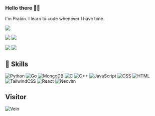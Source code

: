 ### Hello there 👋🏻

I'm Prabin. I learn to code whenever I have time.

<!---
<p><img
 align="left" 
src="https://github-readme-stats.vercel.app/api/top-langs/?username=prabinb19&langs_count=12&layout=donut"
 alt="prabinb19" /></p> */
-->
<!--
<p>&nbsp;<img 
align="center" 
src="https://github-readme-stats.vercel.app/api?username=prabinb19&show_icons=true&locale=en"
 alt="prabinb19" /></p>
 -->
<!--<p
 align="left"> <a 
href="https://github.com/ryo-ma/github-profile-trophy"><img 
src="https://github-profile-trophy.vercel.app/?username=prabinb19" 
alt="prabinb19" /></a> </p>
-->

![](http://github-profile-summary-cards.vercel.app/api/cards/profile-details?username=prabinb19&theme=dracula)

![](http://github-profile-summary-cards.vercel.app/api/cards/repos-per-language?username=prabinb19&theme=dracula&exclude=jupyter%20Notebook)
![](http://github-profile-summary-cards.vercel.app/api/cards/most-commit-language?username=prabinb19&theme=dracula&exclude=Jupyter%20Notebook)

![](http://github-profile-summary-cards.vercel.app/api/cards/stats?username=prabinb19&theme=dracula)
![](http://github-profile-summary-cards.vercel.app/api/cards/productive-time?username=prabinb19&theme=dracula&utcOffset=-6)

## 💼 Skills

![Python](https://img.shields.io/badge/python-3670A0?style=for-the-badge&logo=python&logoColor=ffdd54)
![Go](https://img.shields.io/badge/go-%2300ADD8.svg?style=for-the-badge&logo=go&logoColor=white)
![MongoDB](https://img.shields.io/badge/MongoDB-%234ea94b.svg?style=for-the-badge&logo=mongodb&logoColor=white)
![C](https://img.shields.io/badge/-C-A8B9CC?style=for-the-badge&logo=c&logoColor=white)
![C++](https://img.shields.io/badge/c++-%2300599C.svg?style=for-the-badge&logo=c%2B%2B&logoColor=white)
![JavaScript](https://img.shields.io/badge/-JavaScript-F7DF1E?style=for-the-badge&logo=javascript&logoColor=black)
![CSS](https://img.shields.io/badge/-CSS-1572B6?style=for-the-badge&logo=css3&logoColor=white)
![HTML](https://img.shields.io/badge/-HTML-E34F26?style=for-the-badge&logo=html5&logoColor=white)
![TailwindCSS](https://img.shields.io/badge/tailwindcss-%2338B2AC.svg?style=for-the-badge&logo=tailwind-css&logoColor=white)
![React](https://img.shields.io/badge/-ReactJs-61DAFB?logo=react&logoColor=white&style=for-the-badge)
![Neovim](https://img.shields.io/badge/NeoVim-%2357A143.svg?&style=for-the-badge&logo=neovim&logoColor=white)



## Visitor
![Vein](https://profile-counter.glitch.me/prabinb19/count.svg)
